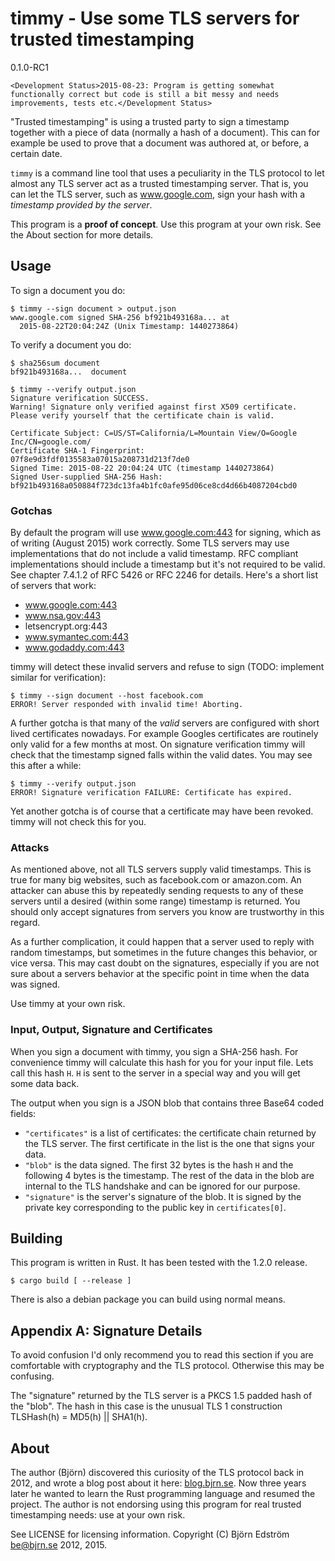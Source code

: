 # timmy - Use some TLS servers for trusted timestamping
0.1.0-RC1

    <Development Status>2015-08-23: Program is getting somewhat functionally correct but code is still a bit messy and needs improvements, tests etc.</Development Status>

"Trusted timestamping" is using a trusted party to sign a timestamp together with a piece of data (normally a hash of a document). This can for example be used to prove that a document was authored at, or before, a certain date.

`timmy` is a command line tool that uses a peculiarity in the TLS protocol to let almost any TLS server act as a trusted timestamping server. That is, you can let the TLS server, such as www.google.com, sign your hash with a *timestamp provided by the server*.

This program is a **proof of concept**. Use this program at your own risk. See the About section for more details.

## Usage

To sign a document you do:

    $ timmy --sign document > output.json
	www.google.com signed SHA-256 bf921b493168a... at
	  2015-08-22T20:04:24Z (Unix Timestamp: 1440273864)

To verify a document you do:

	$ sha256sum document
	bf921b493168a...  document
    
    $ timmy --verify output.json
    Signature verification SUCCESS.
    Warning! Signature only verified against first X509 certificate.
    Please verify yourself that the certificate chain is valid.
    
    Certificate Subject: C=US/ST=California/L=Mountain View/O=Google Inc/CN=google.com/
    Certificate SHA-1 Fingerprint: 07f8e9d3fdf0135583a07015a208731d213f7de0
    Signed Time: 2015-08-22 20:04:24 UTC (timestamp 1440273864)
    Signed User-supplied SHA-256 Hash: bf921b493168a050884f723dc13fa4b1fc0afe95d06ce8cd4d66b4087204cbd0

### Gotchas

By default the program will use www.google.com:443 for signing, which as of writing (August 2015) work correctly. Some TLS servers may use implementations that do not include a valid timestamp. RFC compliant implementations should include a timestamp but it's not required to be valid. See chapter 7.4.1.2 of RFC 5426 or RFC 2246 for details. Here's a short list of servers that work:

* www.google.com:443
* www.nsa.gov:443
* letsencrypt.org:443
* www.symantec.com:443
* www.godaddy.com:443

timmy will detect these invalid servers and refuse to sign (TODO: implement similar for verification):

    $ timmy --sign document --host facebook.com
	ERROR! Server responded with invalid time! Aborting.

A further gotcha is that many of the *valid* servers are configured with short lived certificates nowadays. For example Googles certificates are routinely only valid for a few months at most. On signature verification timmy will check that the timestamp signed falls within the valid dates. You may see this after a while:

    $ timmy --verify output.json
    ERROR! Signature verification FAILURE: Certificate has expired.

Yet another gotcha is of course that a certificate may have been revoked. timmy will not check this for you.

### Attacks

As mentioned above, not all TLS servers supply valid timestamps. This is true for many big websites, such as facebook.com or amazon.com. An attacker can abuse this by repeatedly sending requests to any of these servers until a desired (within some range) timestamp is returned. You should only accept signatures from servers you know are trustworthy in this regard.

As a further complication, it could happen that a server used to reply with random timestamps, but sometimes in the future changes this behavior, or vice versa. This may cast doubt on the signatures, especially if you are not sure about a servers behavior at the specific point in time when the data was signed.

Use timmy at your own risk.

### Input, Output, Signature and Certificates

When you sign a document with timmy, you sign a SHA-256 hash. For convenience timmy will calculate this hash for you for your input file. Lets call this hash `H`. `H` is sent to the server in a special way and you will get some data back.

The output when you sign is a JSON blob that contains three Base64 coded fields:

* `"certificates"` is a list of certificates: the certificate chain returned by the TLS server. The first certificate in the list is the one that signs your data.
* `"blob"` is the data signed. The first 32 bytes is the hash `H` and the following 4 bytes is the timestamp. The rest of the data in the blob are internal to the TLS handshake and can be ignored for our purpose.
* `"signature"` is the server's signature of the blob. It is signed by the private key corresponding to the public key in `certificates[0]`.

## Building

This program is written in Rust. It has been tested with the 1.2.0 release.

    $ cargo build [ --release ]

There is also a debian package you can build using normal means.

## Appendix A: Signature Details

To avoid confusion I'd only recommend you to read this section if you are comfortable with cryptography and the TLS protocol. Otherwise this may be confusing.

The "signature" returned by the TLS server is a PKCS 1.5 padded hash of the "blob". The hash in this case is the unusual TLS 1 construction TLSHash(h) = MD5(h) || SHA1(h).

## About

The author (Björn) discovered this curiosity of the TLS protocol back in 2012, and wrote a blog post about it here: [blog.bjrn.se](http://blog.bjrn.se/2012/07/fun-with-tls-handshake.html). Now three years later he wanted to learn the Rust programming language and resumed the project. The author is not endorsing using this program for real trusted timestamping needs: use at your own risk.

See LICENSE for licensing information. Copyright (C) Björn Edström <be@bjrn.se> 2012, 2015.

